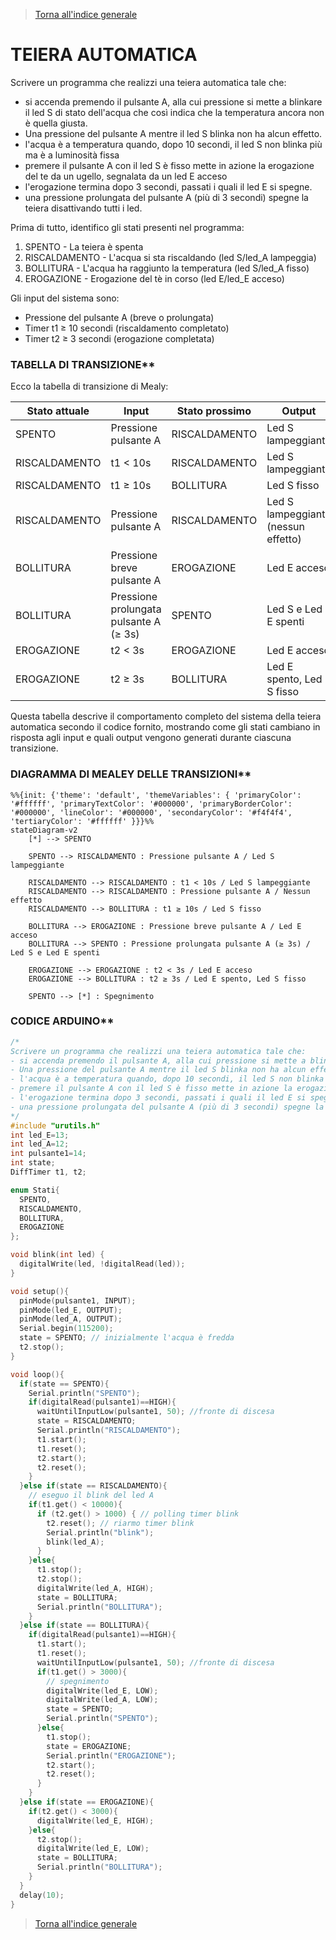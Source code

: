 >[Torna all'indice generale](indexstatifiniti.md)

# **TEIERA AUTOMATICA**

Scrivere un programma che realizzi una teiera automatica tale che:
- si accenda premendo il pulsante A, alla cui pressione si mette a blinkare il led S di stato dell'acqua che così indica che la temperatura ancora non è quella giusta. 
- Una pressione del pulsante A mentre il led S blinka non ha alcun effetto.
- l'acqua è a temperatura quando, dopo 10 secondi, il led S non blinka più ma è a luminosità fissa
- premere il pulsante A con il  led S è fisso mette in azione la erogazione del te da un ugello, segnalata da un led E acceso
- l'erogazione termina dopo 3 secondi, passati i quali il led E si spegne.
- una pressione prolungata del pulsante A (più di 3 secondi) spegne la teiera disattivando tutti i led.

Prima di tutto, identifico gli stati presenti nel programma:
1. SPENTO - La teiera è spenta
2. RISCALDAMENTO - L'acqua si sta riscaldando (led S/led_A lampeggia)
3. BOLLITURA - L'acqua ha raggiunto la temperatura (led S/led_A fisso)
4. EROGAZIONE - Erogazione del tè in corso (led E/led_E acceso)

Gli input del sistema sono:
- Pressione del pulsante A (breve o prolungata)
- Timer t1 ≥ 10 secondi (riscaldamento completato)
- Timer t2 ≥ 3 secondi (erogazione completata)

### TABELLA DI TRANSIZIONE**

Ecco la tabella di transizione di Mealy:

| Stato attuale | Input | Stato prossimo | Output |
|---------------|-------|---------------|--------|
| SPENTO | Pressione pulsante A | RISCALDAMENTO | Led S lampeggiante |
| RISCALDAMENTO | t1 < 10s | RISCALDAMENTO | Led S lampeggiante |
| RISCALDAMENTO | t1 ≥ 10s | BOLLITURA | Led S fisso |
| RISCALDAMENTO | Pressione pulsante A | RISCALDAMENTO | Led S lampeggiante (nessun effetto) |
| BOLLITURA | Pressione breve pulsante A | EROGAZIONE | Led E acceso |
| BOLLITURA | Pressione prolungata pulsante A (≥ 3s) | SPENTO | Led S e Led E spenti |
| EROGAZIONE | t2 < 3s | EROGAZIONE | Led E acceso |
| EROGAZIONE | t2 ≥ 3s | BOLLITURA | Led E spento, Led S fisso |

Questa tabella descrive il comportamento completo del sistema della teiera automatica secondo il codice fornito, mostrando come gli stati cambiano in risposta agli input e quali output vengono generati durante ciascuna transizione.

### DIAGRAMMA DI MEALEY DELLE TRANSIZIONI**

```mermaid
%%{init: {'theme': 'default', 'themeVariables': { 'primaryColor': '#ffffff', 'primaryTextColor': '#000000', 'primaryBorderColor': '#000000', 'lineColor': '#000000', 'secondaryColor': '#f4f4f4', 'tertiaryColor': '#ffffff' }}}%%
stateDiagram-v2
    [*] --> SPENTO
    
    SPENTO --> RISCALDAMENTO : Pressione pulsante A / Led S lampeggiante
    
    RISCALDAMENTO --> RISCALDAMENTO : t1 < 10s / Led S lampeggiante
    RISCALDAMENTO --> RISCALDAMENTO : Pressione pulsante A / Nessun effetto
    RISCALDAMENTO --> BOLLITURA : t1 ≥ 10s / Led S fisso
    
    BOLLITURA --> EROGAZIONE : Pressione breve pulsante A / Led E acceso
    BOLLITURA --> SPENTO : Pressione prolungata pulsante A (≥ 3s) / Led S e Led E spenti
    
    EROGAZIONE --> EROGAZIONE : t2 < 3s / Led E acceso
    EROGAZIONE --> BOLLITURA : t2 ≥ 3s / Led E spento, Led S fisso
    
    SPENTO --> [*] : Spegnimento
```

### CODICE ARDUINO**


```C++
/*
Scrivere un programma che realizzi una teiera automatica tale che:
- si accenda premendo il pulsante A, alla cui pressione si mette a blinkare il led S di stato dell'acqua che così indica che la temperatura ancora non è quella giusta.
- Una pressione del pulsante A mentre il led S blinka non ha alcun effetto.
- l'acqua è a temperatura quando, dopo 10 secondi, il led S non blinka più ma è a luminosità fissa
- premere il pulsante A con il led S è fisso mette in azione la erogazione del te da un ugello, segnalata da un led E acceso
- l'erogazione termina dopo 3 secondi, passati i quali il led E si spegne.
- una pressione prolungata del pulsante A (più di 3 secondi) spegne la teiera disattivando tutti i led.
*/
#include "urutils.h"
int led_E=13;
int led_A=12;
int pulsante1=14;
int state;
DiffTimer t1, t2;

enum Stati{
  SPENTO,
  RISCALDAMENTO,
  BOLLITURA,
  EROGAZIONE
};

void blink(int led) {
  digitalWrite(led, !digitalRead(led));
}

void setup(){
  pinMode(pulsante1, INPUT);
  pinMode(led_E, OUTPUT);
  pinMode(led_A, OUTPUT);
  Serial.begin(115200);
  state = SPENTO; // inizialmente l'acqua è fredda
  t2.stop();
}

void loop(){
  if(state == SPENTO){
    Serial.println("SPENTO");
    if(digitalRead(pulsante1)==HIGH){
      waitUntilInputLow(pulsante1, 50); //fronte di discesa
      state = RISCALDAMENTO;
      Serial.println("RISCALDAMENTO");
      t1.start();
      t1.reset();
      t2.start();
      t2.reset();
    }
  }else if(state == RISCALDAMENTO){
    // eseguo il blink del led A
    if(t1.get() < 10000){
      if (t2.get() > 1000) { // polling timer blink
        t2.reset(); // riarmo timer blink
        Serial.println("blink");
        blink(led_A);
      }
    }else{
      t1.stop();
      t2.stop();
      digitalWrite(led_A, HIGH);
      state = BOLLITURA;
      Serial.println("BOLLITURA");
    }
  }else if(state == BOLLITURA){
    if(digitalRead(pulsante1)==HIGH){
      t1.start();
      t1.reset();
      waitUntilInputLow(pulsante1, 50); //fronte di discesa
      if(t1.get() > 3000){
        // spegnimento
        digitalWrite(led_E, LOW);
        digitalWrite(led_A, LOW);
        state = SPENTO;
        Serial.println("SPENTO");
      }else{
        t1.stop();
        state = EROGAZIONE;
        Serial.println("EROGAZIONE");
        t2.start();
        t2.reset();
      }
    }
  }else if(state == EROGAZIONE){
    if(t2.get() < 3000){
      digitalWrite(led_E, HIGH);
    }else{
      t2.stop();
      digitalWrite(led_E, LOW);
      state = BOLLITURA;
      Serial.println("BOLLITURA");
    }
  }
  delay(10);
}
```

>[Torna all'indice generale](indexstatifiniti.md)

